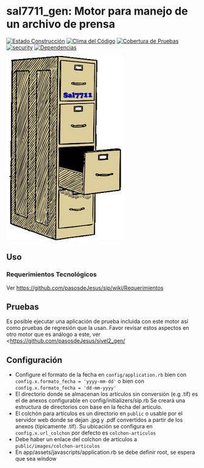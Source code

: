 # sal7711_gen: Motor para manejo de un archivo de prensa
[![Estado Construcción](https://api.travis-ci.org/pasosdeJesus/sal7711_gen.svg?branch=master)](https://travis-ci.org/pasosdeJesus/sal7711_gen) [![Clima del Código](https://codeclimate.com/github/pasosdeJesus/sal7711_gen/badges/gpa.svg)](https://codeclimate.com/github/pasosdeJesus/sal7711_gen) [![Cobertura de Pruebas](https://codeclimate.com/github/pasosdeJesus/sal7711_gen/badges/coverage.svg)](https://codeclimate.com/github/pasosdeJesus/sal7711_gen) [![security](https://hakiri.io/github/pasosdeJesus/sal7711_gen/master.svg)](https://hakiri.io/github/pasosdeJesus/sal7711_gen/master) [![Dependencias](https://gemnasium.com/pasosdeJesus/sal7711_gen.svg)](https://gemnasium.com/pasosdeJesus/sal7711_gen) 

![Logo de sal7711](https://raw.githubusercontent.com/pasosdeJesus/sal7711_gen/master/spec/dummy/public/images/logo.jpg)


## Uso

### Requerimientos Tecnológicos

Ver <https://github.com/pasosdeJesus/sip/wiki/Requerimientos>

## Pruebas

Es posible ejecutar una aplicación de prueba incluida con este motor así
como pruebas de regresión que la usan.  Favor revisar estos aspectos en
otro motor que es análogo a este, ver 
<https://github.com/pasosdeJesus/sivel2_gen/

## Configuración 

* Configure el formato de la fecha en ```config/application.rb``` bien 
  con ```config.x.formato_fecha = 'yyyy-mm-dd'``` o  bien con 
  ```config.x.formato_fecha = 'dd-mm-yyyy'```
* El directorio donde se almacenan los artículos sin conversión
  (e.g .tif) es el de anexos configurable en config/initializers/sip.rb
  Se creará una estructura de directorios con base en la fecha del
  artículo.
* El colchón para artículos es un directorio en ```public``` o usable 
  por el servidor web donde se dejan .jpg y .pdf convertidos a partir de los
  anexos (tipicamente .tif).  Su ubicación se configura en
  ```config.x.url_colchon``` por defecto es  ```colchon-articulos```
* Debe haber un enlace del colchon de artículos a 
  ```public/images/colchon-articulos```
* En app/assets/javascripts/application.rb se debe definir root, se espera 
  que sea window 

